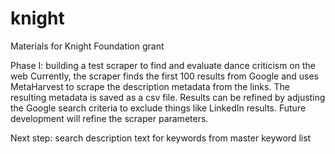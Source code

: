 # knight
Materials for Knight Foundation grant

Phase I: building a test scraper to find and evaluate dance criticism on the web
Currently, the scraper finds the first 100 results from Google and uses MetaHarvest to scrape the description metadata from the links.  The resulting metadata is saved as a csv file.
Results can be refined by adjusting the Google search criteria to exclude things like LinkedIn results.  Future development will refine the scraper parameters.

Next step:  search description text for keywords from master keyword list